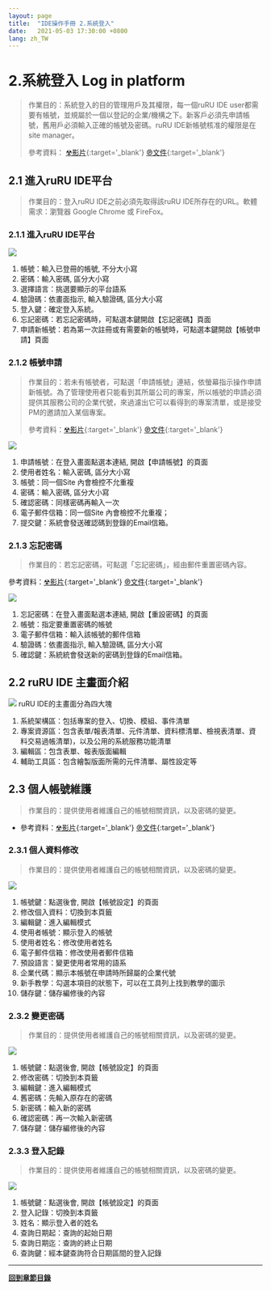```yaml
---
layout: page
title:  "IDE操作手冊 2.系統登入"
date:   2021-05-03 17:30:00 +0800
lang: zh_TW
---
```


# **2.系統登入 Log in platform**
> 作業目的：系統登入的目的管理用戶及其權限，每一個ruRU IDE user都需要有帳號，並規屬於一個以登記的企業/機構之下。新客戶必須先申請帳號，舊用戶必須輸入正確的帳號及密碼。ruRU IDE新帳號核准的權限是在 site manager。
>
> 參考資料： [☢影片](https://youtu.be/pAmHME6Ucq4){:target='_blank'} [℗文件](pdf/1-2登入.pdf){:target='_blank'}

## **2.1 進入ruRU IDE平台**
> 作業目的：登入ruRU IDE之前必須先取得該ruRU IDE所存在的URL。軟體需求：瀏覽器 Google 	Chrome 或 FireFox。

### **2.1.1 進入ruRU IDE平台**
![](images/02.1.1-1.png)
1. 帳號：輸入已登冊的帳號, 不分大小寫
2. 密碼：輸入密碼, 區分大小寫
3. 選擇語言：挑選要顯示的平台語系
4. 驗證碼：依畫面指示, 輸入驗證碼, 區分大小寫
5. 登入鍵：確定登入系統。
6. 忘記密碼：若忘記密碼時，可點選本鍵開啟【忘記密碼】頁面
7. 申請新帳號：若為第一次註冊或有需要新的帳號時，可點選本鍵開啟【帳號申請】頁面

### **2.1.2 帳號申請**
> 作業目的：若未有帳號者，可點選「申請帳號」連結，依螢幕指示操作申請新帳號。為了管理使用者只能看到其所屬公司的專案，所以帳號的申請必須提供其服務公司的企業代號，來過濾出它可以看得到的專案清單，或是接受PM的邀請加入某個專案。
>
> 參考資料：[☢影片](https://youtu.be/5aUju5ZHECo){:target='_blank'} [℗文件](pdf/1-1申請帳號.pdf){:target='_blank'}

![](images/02.1.2-1.png)
1. 申請帳號：在登入畫面點選本連結, 開啟【申請帳號】的頁面
2. 使用者姓名：輸入密碼, 區分大小寫
3. 帳號：同一個Site 內會檢控不允重複
4. 密碼：輸入密碼, 區分大小寫
5. 確認密碼：同樣密碼再輸入一次
6. 電子郵件信箱：同一個Site 內會檢控不允重複；
7. 提交鍵：系統會發送確認碼到登錄的Email信箱。

### **2.1.3 忘記密碼**
> 作業目的：若忘記密碼，可點選「忘記密碼」，經由郵件重置密碼內容。

參考資料：[☢影片](https://youtu.be/0eOVfqdzPW8){:target='_blank'} [℗文件](pdf/1-3忘記密碼.pdf){:target='_blank'}

![](images/02.1.3-1.png)
1. 忘記密碼：在登入畫面點選本連結, 開啟【重設密碼】的頁面
2. 帳號：指定要重置密碼的帳號
3. 電子郵件信箱：輸入該帳號的郵件信箱
4. 驗證碼：依畫面指示, 輸入驗證碼, 區分大小寫
5. 確認鍵：系統統會發送新的密碼到登錄的Email信箱。

## **2.2 ruRU IDE 主畫面介紹**

![](images/02.2-1.png)
ruRU IDE的主畫面分為四大塊
1.	系統架構區：包括專案的登入、切換、模組、事件清單
2.	專案資源區：包含表單/報表清單、元件清單、資料標清單、檢視表清單、資料交易過帳清單)，以及公用的系統服務功能清單
3.	編輯區：包含表單、報表版面編輯
4.	輔助工具區：包含繪製版面所需的元件清單、屬性設定等


## **2.3 個人帳號維護**
> 作業目的：提供使用者維護自己的帳號相關資訊，以及密碼的變更。
- 參考資料：[☢影片](https://youtu.be/aZ8iNuEdjzQ){:target='_blank'} [℗文件](pdf/1-4使用者設定.pdf){:target='_blank'}

### **2.3.1 個人資料修改**
> 作業目的：提供使用者維護自己的帳號相關資訊，以及密碼的變更。

![](images/02.3.1-1.png)
1. 帳號鍵：點選後會, 開啟【帳號設定】的頁面
2. 修改個入資料：切換到本頁籤
3. 編輯鍵：進入編輯模式
4. 使用者帳號：顯示登入的帳號
5. 使用者姓名：修改使用者姓名
6. 電子郵件信箱：修改使用者郵件信箱
7. 預設語言：變更使用者常用的語系
8. 企業代碼：顯示本帳號在申請時所歸屬的企業代號
9. 新手教學：勾選本項目的狀態下，可以在工具列上找到教學的圖示
10. 儲存鍵：儲存編修後的內容



### **2.3.2 變更密碼**
> 作業目的：提供使用者維護自己的帳號相關資訊，以及密碼的變更。

![](images/02.3.2-1.png)
1. 帳號鍵：點選後會, 開啟【帳號設定】的頁面
2. 修改密碼：切換到本頁籤
3. 編輯鍵：進入編輯模式
4. 舊密碼：先輸入原存在的密碼
5. 新密碼：輸入新的密碼
6. 確認密碼：再一次輸入新密碼
7. 儲存鍵：儲存編修後的內容



### **2.3.3 登入記錄**
> 作業目的：提供使用者維護自己的帳號相關資訊，以及密碼的變更。

![](images/02.3.3-1.png)
1. 帳號鍵：點選後會, 開啟【帳號設定】的頁面
2. 登入記錄：切換到本頁籤
3. 姓名：顯示登入者的姓名
4. 查詢日期起：查詢的起始日期
5. 查詢日期迄：查詢的終止日期
6. 查詢鍵：經本鍵查詢符合日期區間的登入記錄

---
[**回到章節目錄**](index.html#MainMenu)
